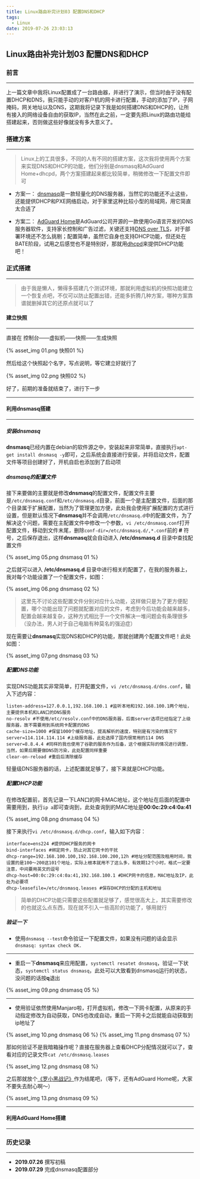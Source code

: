 ```yaml
---
title: Linux路由补完计划03 配置DNS和DHCP
tags:
  - Linux
date: 2019-07-26 23:03:13
---
```


## Linux路由补完计划03 配置DNS和DHCP

### 前言

---

上一篇文章中我将Linux配置成了一台路由器，并进行了演示，但当时由于没有配置DHCP和DNS，我只能手动的对客户机的网卡进行配置，手动的添加了IP，子网掩码，网关地址以及DNS，这期我将记录下我是如何搭建DNS和DHCP的，让所有接入的网络设备自由的获取IP，当然在此之前，一定要先把Linux的路由功能给搭建起来，否则做这些好像就没有多大意义了。

<!-- more -->

### 搭建方案

---

> Linux上的工具很多，不同的人有不同的搭建方案，这次我将使用两个方案来实现DNS和DHCP的功能，他们分别是dnsmasq和AdGuard Home+dhcpd，两个方案搭建起来都比较简单，稍微修改一下配置文件即可

* 方案一：
[dnsmasq](https://wiki.archlinux.org/index.php/Dnsmasq_(%E7%AE%80%E4%BD%93%E4%B8%AD%E6%96%87))是一款轻量化的DNS服务器，当然它的功能还不止这些，还能提供DHCP和PXE网络启动，对于家里这种比较小型的局域网，用它简直太合适了

* 方案二：
[AdGuard Home](https://adguard.com/zh_cn/adguard-home/overview.html)是AdGuard公司开源的一款使用Go语言开发的DNS服务器软件，支持家长控制和广告过滤，关键还支持[DNS over TLS](https://zh.wikipedia.org/wiki/DNS_over_TLS)，对于部署环境还不怎么挑剔；配置简单，虽然它自身也支持DHCP功能，但还处在BATE阶段，试用之后感觉也不是特别好，那就用[dhcpd](https://wiki.archlinux.org/index.php/Dhcpd)来提供DHCP功能吧！

### 正式搭建

---

> 由于我是懒人，懒得多搭建几个测试环境，那就利用虚拟机的快照功能建立一个恢复点吧，不仅可以防止配置出错，还能多折腾几种方案，哪种方案靠谱就删掉其它的还原点就可以了

#### 建立快照

---

直接在 控制台——虚拟机——快照——生成快照

{% asset_img 01.png 快照01 %}

然后给这个快照起个名字，写点说明，等它建立好就行了

{% asset_img 02.png 快照02 %}

好了，前期的准备就结束了，进行下一步

---

#### 利用dnsmasq搭建

---

##### 安装dnsmasq

**dnsmasq**已经内置在debian的软件源之中，安装起来非常简单，直接执行`apt-get install dnsmasq -y`即可，之后系统会直接进行安装，并将启动文件，配置文件等项目创建好了，开机自启也添加到了启动项

##### dnsmasq的配置文件

接下来要做的主要就是修改**dnsmasq**的配置文件，配置文件主要是`/etc/dnsmasq.conf`和`/etc/dnsmasq.d`目录，前面一个是主配置文件，后面的那个目录属于扩展配置，当然为了管理更加方便，此处我会使用扩展配置的方式进行设置，但是默认情况下**dnsmasq**并不会调用`/etc/dnsmasq.d`中的配置文件，为了解决这个问题，需要在主配置文件中修改一个参数，`vi /etc/dnsmasq.conf`打开配置文件，移动到文件末尾，删除`conf-dir=/etc/dnsmasq.d/,*.conf`前的 **#** 符号，之后保存退出，这样**dnsmasq**就会自动进入 **/etc/dnsmasq.d** 目录中查找配置文件

{% asset_img 05.png dnsmasq 01 %}

之后就可以进入 **/etc/dnsmasq.d** 目录中进行相关的配置了，在我的服务器上，我对每个功能设置了一个配置文件，如图：

{% asset_img 06.png dnsmasq 02 %}

> 这里先不讨论这些配置文件分别对应什么功能，这样做只是为了更方便配置，哪个功能出现了问题就配置对应的文件，考虑到今后功能会越来越多，配置会越来越复杂，这种方式相比于一个文件解决一堆问题会有条理很多（没办法，男人对于自己电脑有种莫名的强迫症）

现在需要让**dnsmasq**实现DNS和DHCP的功能，那就创建两个配置文件吧！此处如图：

{% asset_img 07.png dnsmasq 03 %}

##### 配置DNS功能

实现DNS功能其实非常简单，打开配置文件，`vi /etc/dnsmasq.d/dns.conf`，输入下述内容：

```shell
listen-address=127.0.0.1,192.168.100.1 #监听本地和192.168.100.1两个地址，主要提供本机和LAN口的DNS服务
no-resolv #不使用/etc/resolv.conf中的DNS服务器，后面server选项已经指定了上级服务器，故不需要用到系统网卡配置的DNS
cache-size=1000 #保留1000个缓存地址，提高解析的速度，特别是有污染的情况下
server=114.114.114.114 #上级服务器，此处选择了国内很常用的114 DNS
server=8.8.4.4 #同样的我也使用了谷歌的服务作为后备，这个根据实际的情况进行调整，当然，如果后期要做DNS防污染，此处配置同样重要
clear-on-reload #重启后清除缓存
```

轻量级DNS服务器的话，上述配置就足够了，接下来就是DHCP功能。

##### 配置DHCP功能

在修改配置前，首先记录一下LAN口的网卡MAC地址，这个地址在后面的配置中需要用到，执行`ip a`即可查询到，此处查询到的MAC地址是**00:0c:29:c4:0a:41**

{% asset_img 08.png dnsmasq 04 %}

接下来执行`vi /etc/dnsmasq.d/dhcp.conf`，输入如下内容：

```shell
interface=ens224 #提供DHCP服务的网卡
bind-interfaces #绑定网卡，防止对其它网卡的干扰
dhcp-range=192.168.100.100,192.168.100.200,12h #地址分配范围及租用时间，我设置的是100～200这101个地址，实际上根本就用不了这么多，有效期12个小时，格式一定要注意，中间要用英文的逗号
dhcp-host=00:0c:29:c4:0a:41,192.168.100.1 #DHCP网卡的信息，MAC地址及IP，此处为必要项
dhcp-leasefile=/etc/dnsmasq.leases #保存DHCP的分配的主机和地址
```

> 简单的DHCP功能只需要这些配置就足够了，感觉很高大上，其实需要修改的也就这么点东西，现在就不引入一些高阶的功能了，够用就行

##### 验证一下

* 使用`dnsmasq --test`命令验证一下配置文件，如果没有问题的话会显示`dnsmasq: syntax check OK.`

---

* 重启一下**dnsmasq**来应用配置，`systemctl resatet dnsmasq`，验证一下状态，`systemctl status dnsmasq`，此处可以大致看到dnsmasq运行的状态，没问题的话按**q**退出

{% asset_img 09.png dnsmasq 05 %}

---

* 使用验证依然使用Manjaro啦，打开虚拟机，修改一下网卡配置，从原来的手动指定修改为自动获取，DNS也改成自动，重启一下网卡之后就能自动获取到ip地址了

{% asset_img 10.png dnsmasq 06 %}
{% asset_img 11.png dnsmasq 07 %}

那如何验证不是我暗箱操作呢？直接在服务器上查看DHCP分配情况就可以了，查看对应的记录文件`cat /etc/dnsmasq.leases`

{% asset_img 12.png dnsmasq 08 %}

之后那就放个[《罗小黑战记》](https://www.bilibili.com/bangumi/media/md1733)作为结尾吧，（等下，还有AdGuard Home呢，大家不要失去耐心啊～）

{% asset_img 13.png dnsmasq 09 %}

---

#### 利用AdGuard Home搭建

---

### 历史记录

---

* **2019.07.26** 撰写初稿
* **2019.07.29** 完成dnsmasq配置部分
